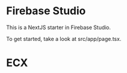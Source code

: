 # Firebase Studio

This is a NextJS starter in Firebase Studio.

To get started, take a look at src/app/page.tsx.
# ECX
